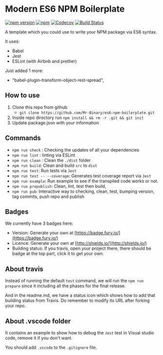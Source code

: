# Modern ES6 NPM Boilerplate

[![npm version](https://badge.fury.io/js/veasy.svg)](https://badge.fury.io/js/veasy)
[![npm](https://img.shields.io/npm/l/express.svg)](https://www.npmjs.com/package/veasy)
[![Codecov](https://img.shields.io/codecov/c/github/codecov/example-python.svg)](https://github.com/Albert-Gao/modern-es6-npm-boilerplate)
[![Build Status](https://travis-ci.org/Albert-Gao/modern-es6-npm-boilerplate.svg?branch=master)](https://travis-ci.org/Albert-Gao/modern-es6-npm-boilerplate)

A template which you could use to write your NPM package via ES6 syntax.

It uses:

- Babel
- Jest
- ESLint (with Airbnb and prettier)

Just added 1 more:

- "babel-plugin-transform-object-rest-spread",

## How to use

1. Clone this repo from github
   - `git clone https://github.com/Mr-Binary/es6-npm-boilerplate.git`
1. Inside repo directory run `npm install && rm -r .git && git init`
1. Update package.json with your information

## Commands

- `npm run check` : Checking the updates of all your dependencies
- `npm run lint` : linting via ESLint
- `npm run clean` : Clean the `./dist` folder
- `npm run build`: Clean and build `src` to `dist`
- `npm run test`: Run tests via `Jest`
- `npm run test -- --coverage`: Generates test coverage report via `Jest`
- `npm run example`: Run example to see if the transpiled code works or not.
- `npm run prepublish`: Clean, lint, test then build,
- `npm run pub`: Interactive way to checking, clean, test, bumping version, tag commits, push repo and publish

## Badges

We currently have 3 badges here:

- Version: Generate your own at [https://badge.fury.io/](https://badge.fury.io/)
- Licence: Generate your own at [http://shields.io/](http://shields.io/)
- Building status: If you travis, open your project there, there should be badge at the top part, click it to get your own.

## About travis

Instead of running the default `test` command, we will run the `npm run prepare` since it including all the phases for the final release.

And in the readme.md, we have a status icon which shows how to add that building status from Travis. Do remember to modify its URL after forking your repo.

## About .vscode folder

It contains an example to show how to debug the `Jest` test in Visual studio code, remove it if you don't want.

You should add `.vscode` to the `.gitignore` file.